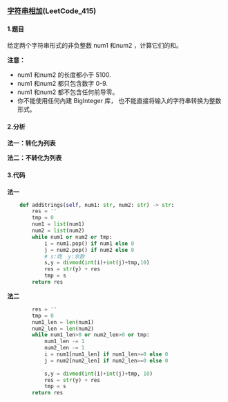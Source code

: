 ### [字符串相加](https://leetcode-cn.com/problems/add-strings/)(LeetCode_415)

#### 1.题目

给定两个字符串形式的非负整数 num1 和num2 ，计算它们的和。

**注意：**

- num1 和num2 的长度都小于 5100.
- num1 和num2 都只包含数字 0-9.
- num1 和num2 都不包含任何前导零。
- 你不能使用任何內建 BigInteger 库， 也不能直接将输入的字符串转换为整数形式。



#### 2.分析

**法一：转化为列表**

**法二：不转化为列表**



#### 3.代码



**法一**

```python
    def addStrings(self, num1: str, num2: str) -> str:
        res = ''
        tmp = 0
        num1 = list(num1)
        num2 = list(num2)
        while num1 or num2 or tmp:
            i = num1.pop() if num1 else 0
            j = num2.pop() if num2 else 0
            # s:商  y:余数
            s,y = divmod(int(i)+int(j)+tmp,10)
            res = str(y) + res
            tmp = s         
        return res
```



**法二**

```python
        res = ''
        tmp = 0
        num1_len = len(num1)
        num2_len = len(num2)
        while num1_len>0 or num2_len>0 or tmp:
            num1_len -= 1
            num2_len -= 1
            i = num1[num1_len] if num1_len>=0 else 0
            j = num2[num2_len] if num2_len>=0 else 0
            
            s,y = divmod(int(i)+int(j)+tmp, 10)
            res = str(y) + res
            tmp = s
        return res
```



